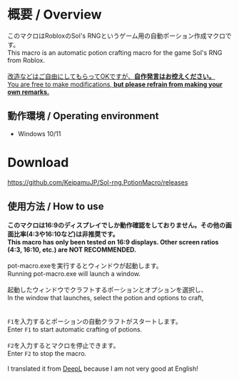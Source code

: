 # 概要 / Overview
このマクロはRobloxのSol's RNGというゲーム用の自動ポーション作成マクロです。
<br>
This macro is an automatic potion crafting macro for the game Sol's RNG from Roblox.
<br>
<br>
<ins>改造などはご自由にしてもらってOKですが、**自作発言はお控えください。**</ins>
<br>
<ins>You are free to make modifications, **but please refrain from making your own remarks.**</ins>

## 動作環境 / Operating environment
- Windows 10/11

# Download
https://github.com/KeipamuJP/Sol-rng.PotionMacro/releases

## 使用方法 / How to use
**このマクロは16:9のディスプレイでしか動作確認をしておりません。その他の画面比率(4:3や16:10など)は非推奨です。**
<br>
**This macro has only been tested on 16:9 displays. Other screen ratios (4:3, 16:10, etc.) are NOT RECOMMENDED.**
<br>
<br>
pot-macro.exeを実行するとウィンドウが起動します。
<br>
Running pot-macro.exe will launch a window.
<br>
<br>
起動したウィンドウでクラフトするポーションとオプションを選択し、
<br>
In the window that launches, select the potion and options to craft,
<br>    
<br>
`F1`を入力するとポーションの自動クラフトがスタートします。
<br>
Enter `F1` to start automatic crafting of potions.
<br>
<br>
`F2`を入力するとマクロを停止できます。
<br>
Enter `F2` to stop the macro.
<br>
<br>
I translated it from [DeepL](https://deepl.com) because I am not very good at English!

